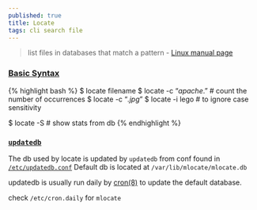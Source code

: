 ```yaml
---
published: true
title: Locate
tags: cli search file
---
```

> list files in databases that match a pattern - [Linux manual page](https://www.man7.org/linux/man-pages/man1/locate.1.html)

### [Basic Syntax](https://linuxhint.com/linux-locate-command/)

{% highlight bash %}
$ locate filename
$ locate  -c “*apache*.”    # count the number of occurrences
$ locate  -c “*.jpg*”
$ locate  -i lego           # to ignore case sensitivity

$ locate -S                 # show stats from db
{% endhighlight %}

### [`updatedb`](http://manpages.ubuntu.com/manpages//xenial/man8/updatedb.8.html)

The db used by locate is updated by `updatedb` from conf found in [`/etc/updatedb.conf`](http://manpages.ubuntu.com/manpages//xenial/man5/updatedb.conf.5.html)
Default db is located at `/var/lib/mlocate/mlocate.db`

updatedb is usually run daily by [cron(8)](https://askubuntu.com/questions/203597/how-do-i-run-updatedb-everyday/203609#203609) to update the default database.

check `/etc/cron.daily` for `mlocate`